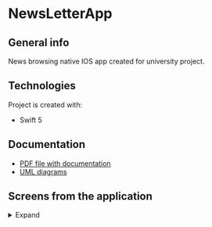 # NewsLetterApp

## General info
News browsing native IOS app created for university project.

## Technologies
Project is created with:
* Swift 5

## Documentation
- [PDF file with documentation](./Documentation/NewsLetterApp_Documentation.pdf)
- [UML diagrams](./Documentation/UML/)

## Screens from the application
<details>
  <summary>Expand</summary>
  <h2>Light theme</h2>
  <p>
    <img src="./Documentation/img/Screens/EN/SearchView_iPhone11_EN.png" width="452">
    <img src="./Documentation/img/Screens/EN/NewsListView_iPhone11_EN.png" width="452">
    <img src="./Documentation/img/Screens/EN/PickView_iPhone11_EN.png" width="452">
    <img src="./Documentation/img/Screens/EN/NewsListView_iPhone11_EN_2.png" width="452">
  </p>
  
  <h2>Dark theme</h2>
  <p>
    <img src="./Documentation/img/Screens/EN/SearchView_iPhone11_EN_Dark.png" width="452">
    <img src="./Documentation/img/Screens/EN/NewsListView_iPhone11_EN_Dark.png" width="452">
    <img src="./Documentation/img/Screens/EN/PickView_iPhone11_EN_Dark.png" width="452">
    <img src="./Documentation/img/Screens/EN/NewsListView_iPhone11_EN_Dark2.png" width="452">
  </p>
</details>
